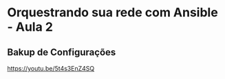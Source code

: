 # Orquestrando sua rede com Ansible - Aula 2

## Bakup de Configurações

https://youtu.be/5t4s3EnZ4SQ
